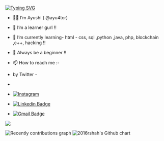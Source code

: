  <p dir="auto"><a href="https://git.io/typing-svg" rel="nofollow"><img         src="https://camo.githubusercontent.com/f76accf90aa98e66228c854f326902a77e77c884c6b41c4002de3c0ff0c72586/687474703a2f2f726561646d652d747970696e672d7376672e6865726f6b756170702e636f6d3f636f6c6f723d253233333642434637266c696e65733d49276d2b612b507572726772616d6d65722e" alt="Typing SVG" data-canonical-src="http://readme-typing-svg.herokuapp.com?color=%2336BCF7&amp;lines=I'm+a+learner" style="max-width: 100%;"></a></p>
 
-  👩‍🎓 I’m Ayushi ( @ayu4tor)
- 💞️ I’m a learner gurl !!
- 🌱 I’m currently learning- html - css, sql ,python ,java, php, blockchain ,c++, hacking !!
- 🤗 Always be a beginner !!
- 📫 How to reach me :-
- by Twitter - 
- 
-   <a href="https://www.instagram.com/ayu4_shi8/" rel="nofollow"><img src="https://camo.githubusercontent.com/b3d4671768bd0f9b6c8f410a25a96e0c5a4d135208d8910461e986f97e7985ab/68747470733a2f2f696d672e736869656c64732e696f2f62616467652f496e7374616772616d2d4534343035463f7374796c653d666f722d7468652d6261646765266c6f676f3d696e7374616772616d266c6f676f436f6c6f723d7768697465" alt="Instagram" data-canonical-src="https://img.shields.io/badge/Instagram-E4405F?style=for-the-badge&amp;logo=instagram&amp;logoColor=black" style="max-width: 100%;"></a>

- <a href="https://www.linkedin.com/in/ayushi-agarwal-1946671b9/" rel="nofollow"><img src="https://camo.githubusercontent.com/9f9d4593284fbb9117b227f2ad50b2e97c819137bd6613c4a3ca4a08fc76b7bc/68747470733a2f2f696d672e736869656c64732e696f2f62616467652f2d4c696e6b6564496e2d626c75653f7374796c653d666c61742d737175617265266c6f676f3d4c696e6b6564696e266c6f676f436f6c6f723d7768697465266c696e6b3d68747470733a2f2f7777772e6c696e6b6564696e2e636f6d2f696e2f7669636b792d6b756d61722d3433333534323139302f" alt="Linkedin Badge" data-canonical-src="https://img.shields.io/badge/-LinkedIn-blue?style=flat-square&amp;logo=Linkedin&amp;logoColor=white&amp;link=https://www.linkedin.com/in/ayushi-agarwal-1946671b9" style="max-width: 100%;"></a>

- <a href="mailto:ayu4shi8@gmail.com"><img src="https://camo.githubusercontent.com/668a9067c25b1b752f38cf5fc90926e1e49e78ebb62a5c18b5038c6ea0075841/68747470733a2f2f696d672e736869656c64732e696f2f62616467652f2d476d61696c2d6331343433383f7374796c653d666c61742d737175617265266c6f676f3d476d61696c266c6f676f436f6c6f723d7768697465266c696e6b3d6d61696c746f3a696d7669636b796b756d617239393940676d61696c2e636f6d" alt="Gmail Badge" data-canonical-src="https://img.shields.io/badge/-Gmail-c14438?style=flat-square&amp;logo=Gmail&amp;logoColor=white&amp;link=mailto:ayu4shi8@gmail.com" style="max-width: 100%;"></a>

<p align="left"> <img src="https://komarev.com/ghpvc/?username=ayu4tor&style=flat&color=red&label=PROFILE+VIEWS"/> </p>

<!---
ayu4tor/ayu4tor is a ✨ special ✨ repository because its `README.md` (this file) appears on your GitHub profile.
You can click the Preview link to take a look at your changes.
--->
<img src="https://activity-graph.herokuapp.com/graph?username=ayu4tor&custom_title=Recently%20contributions&hide_border=true&area=true&area_color=2895BC&point=FE0000&line=2895BC&theme=react-dark" alt="Recently contributions graph">

<img src="https://ghchart.rshah.org/ayu4tor" alt="2016rshah's Github chart" />


 
